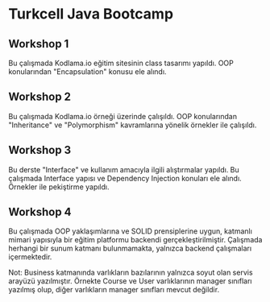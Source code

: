 
# Turkcell Java Bootcamp
## Workshop 1

Bu çalışmada Kodlama.io eğitim sitesinin class tasarımı yapıldı.
OOP konularından "Encapsulation" konusu ele alındı.

## Workshop 2

Bu çalışmada Kodlama.io örneği üzerinde çalışıldı. OOP konularından "Inheritance" ve "Polymorphism" kavramlarına yönelik örnekler ile çalışıldı.

## Workshop 3

Bu derste "Interface" ve kullanım amacıyla ilgili alıştırmalar yapıldı. Bu çalışmada Interface yapısı ve Dependency Injection konuları ele alındı. Örnekler ile pekiştirme yapıldı. 

## Workshop 4

Bu çalışmada OOP yaklaşımlarına ve SOLID prensiplerine uygun, katmanlı mimari yapısıyla bir eğitim platformu backendi gerçekleştirilmiştir.
Çalışmada herhangi bir sunum katmanı bulunmamakta, yalnızca backend çalışmaları içermektedir.

Not: Business katmanında varlıkların bazılarının yalnızca soyut olan servis arayüzü yazılmıştır. Örnekte Course ve User varlıklarının manager sınıfları yazılmış olup, diğer varlıkların manager sınıfları mevcut değildir. 